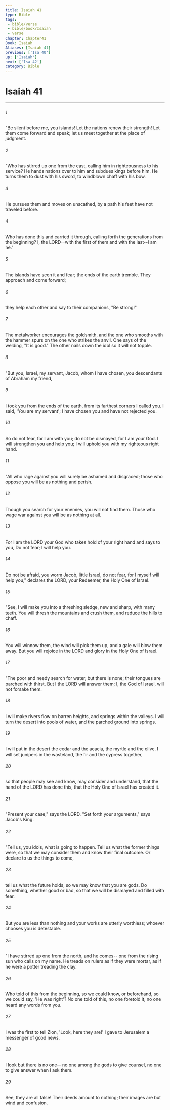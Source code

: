 ```yaml
---
title: Isaiah 41
type: Bible
tags:
 - bible/verse
 - bible/book/Isaiah
 - verse
Chapter: Chapter41
Book: Isaiah
Aliases: [Isaiah 41]
previous: ['Isa 40']
up: ['Isaiah']
next: ['Isa 42']
category: Bible
---
```

# Isaiah 41

***


###### 1 
"Be silent before me, you islands! Let the nations renew their strength! Let them come forward and speak; let us meet together at the place of judgment. 

###### 2 
"Who has stirred up one from the east, calling him in righteousness to his service? He hands nations over to him and subdues kings before him. He turns them to dust with his sword, to windblown chaff with his bow. 

###### 3 
He pursues them and moves on unscathed, by a path his feet have not traveled before. 

###### 4 
Who has done this and carried it through, calling forth the generations from the beginning? I, the LORD--with the first of them and with the last--I am he." 

###### 5 
The islands have seen it and fear; the ends of the earth tremble. They approach and come forward; 

###### 6 
they help each other and say to their companions, "Be strong!" 

###### 7 
The metalworker encourages the goldsmith, and the one who smooths with the hammer spurs on the one who strikes the anvil. One says of the welding, "It is good." The other nails down the idol so it will not topple. 

###### 8 
"But you, Israel, my servant, Jacob, whom I have chosen, you descendants of Abraham my friend, 

###### 9 
I took you from the ends of the earth, from its farthest corners I called you. I said, 'You are my servant'; I have chosen you and have not rejected you. 

###### 10 
So do not fear, for I am with you; do not be dismayed, for I am your God. I will strengthen you and help you; I will uphold you with my righteous right hand. 

###### 11 
"All who rage against you will surely be ashamed and disgraced; those who oppose you will be as nothing and perish. 

###### 12 
Though you search for your enemies, you will not find them. Those who wage war against you will be as nothing at all. 

###### 13 
For I am the LORD your God who takes hold of your right hand and says to you, Do not fear; I will help you. 

###### 14 
Do not be afraid, you worm Jacob, little Israel, do not fear, for I myself will help you," declares the LORD, your Redeemer, the Holy One of Israel. 

###### 15 
"See, I will make you into a threshing sledge, new and sharp, with many teeth. You will thresh the mountains and crush them, and reduce the hills to chaff. 

###### 16 
You will winnow them, the wind will pick them up, and a gale will blow them away. But you will rejoice in the LORD and glory in the Holy One of Israel. 

###### 17 
"The poor and needy search for water, but there is none; their tongues are parched with thirst. But I the LORD will answer them; I, the God of Israel, will not forsake them. 

###### 18 
I will make rivers flow on barren heights, and springs within the valleys. I will turn the desert into pools of water, and the parched ground into springs. 

###### 19 
I will put in the desert the cedar and the acacia, the myrtle and the olive. I will set junipers in the wasteland, the fir and the cypress together, 

###### 20 
so that people may see and know, may consider and understand, that the hand of the LORD has done this, that the Holy One of Israel has created it. 

###### 21 
"Present your case," says the LORD. "Set forth your arguments," says Jacob's King. 

###### 22 
"Tell us, you idols, what is going to happen. Tell us what the former things were, so that we may consider them and know their final outcome. Or declare to us the things to come, 

###### 23 
tell us what the future holds, so we may know that you are gods. Do something, whether good or bad, so that we will be dismayed and filled with fear. 

###### 24 
But you are less than nothing and your works are utterly worthless; whoever chooses you is detestable. 

###### 25 
"I have stirred up one from the north, and he comes-- one from the rising sun who calls on my name. He treads on rulers as if they were mortar, as if he were a potter treading the clay. 

###### 26 
Who told of this from the beginning, so we could know, or beforehand, so we could say, 'He was right'? No one told of this, no one foretold it, no one heard any words from you. 

###### 27 
I was the first to tell Zion, 'Look, here they are!' I gave to Jerusalem a messenger of good news. 

###### 28 
I look but there is no one-- no one among the gods to give counsel, no one to give answer when I ask them. 

###### 29 
See, they are all false! Their deeds amount to nothing; their images are but wind and confusion. 
